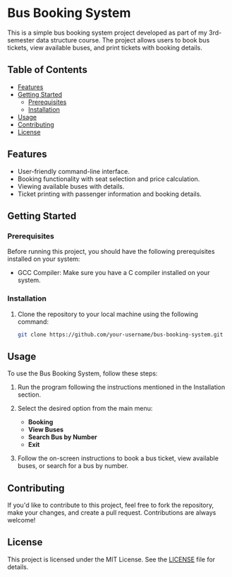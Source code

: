 # Bus Booking System

This is a simple bus booking system project developed as part of my 3rd-semester data structure course. The project allows users to book bus tickets, view available buses, and print tickets with booking details.

## Table of Contents

- [Features](#features)
- [Getting Started](#getting-started)
  - [Prerequisites](#prerequisites)
  - [Installation](#installation)
- [Usage](#usage)
- [Contributing](#contributing)
- [License](#license)

## Features

- User-friendly command-line interface.
- Booking functionality with seat selection and price calculation.
- Viewing available buses with details.
- Ticket printing with passenger information and booking details.

## Getting Started

### Prerequisites

Before running this project, you should have the following prerequisites installed on your system:

- GCC Compiler: Make sure you have a C compiler installed on your system.

### Installation

1. Clone the repository to your local machine using the following command:

   ```bash
   git clone https://github.com/your-username/bus-booking-system.git
## Usage

To use the Bus Booking System, follow these steps:

1. Run the program following the instructions mentioned in the Installation section.

2. Select the desired option from the main menu:
   - **Booking**
   - **View Buses**
   - **Search Bus by Number**
   - **Exit**

3. Follow the on-screen instructions to book a bus ticket, view available buses, or search for a bus by number.

## Contributing

If you'd like to contribute to this project, feel free to fork the repository, make your changes, and create a pull request. Contributions are always welcome!

## License

This project is licensed under the MIT License. See the [LICENSE](LICENSE) file for details.

